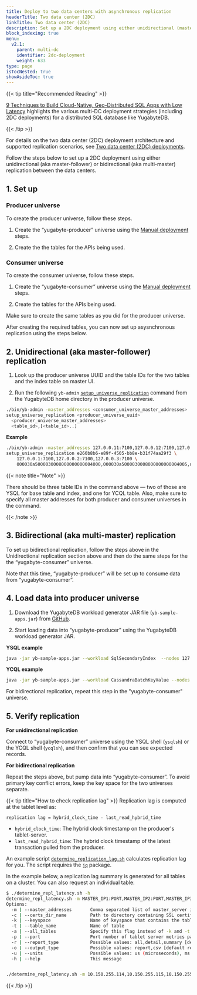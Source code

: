 ```yaml
---
title: Deploy to two data centers with asynchronous replication
headerTitle: Two data center (2DC)
linkTitle: Two data center (2DC)
description: Set up a 2DC deployment using either unidirectional (master-follower) or bidirectional (multi-master) replication between the data centers.
block_indexing: true
menu:
  v2.1:
    parent: multi-dc
    identifier: 2dc-deployment
    weight: 633
type: page
isTocNested: true
showAsideToc: true
---
```



{{< tip title="Recommended Reading" >}}

[9 Techniques to Build Cloud-Native, Geo-Distributed SQL Apps with Low Latency](https://blog.yugabyte.com/9-techniques-to-build-cloud-native-geo-distributed-sql-apps-with-low-latency/) highlights the various multi-DC deployment strategies (including 2DC deployments) for a distributed SQL database like YugabyteDB.

{{< /tip >}}

For details on the two data center (2DC) deployment architecture and supported replication scenarios, see [Two data center (2DC) deployments](../../../architecture/2dc-deployments).

Follow the steps below to set up a 2DC deployment using either unidirectional (aka master-follower) or bidirectional (aka multi-master) replication between the data centers.

## 1. Set up

### Producer universe

To create the producer universe, follow these steps.

1. Create the “yugabyte-producer” universe using the [Manual deployment](../../manual-deployment) steps.

2. Create the the tables for the APIs being used.

### Consumer universe

To create the consumer universe, follow these steps.

1. Create the “yugabyte-consumer” universe using the [Manual deployment](../../manual-deployment) steps.

2. Create the tables for the APIs being used.

Make sure to create the same tables as you did for the producer universe.

After creating the required tables, you can now set up asysnchronous replication using the steps below.

## 2. Unidirectional (aka master-follower) replication

1. Look up the producer universe UUID and the table IDs for the two tables and the index table on master UI.

2. Run the following `yb-admin` [`setup_universe_replication`](../../../admin/yb-admin/#setup-universe-replication) command from the YugabyteDB home directory in the producer universe.

```sh
./bin/yb-admin -master_addresses <consumer_universe_master_addresses>
setup_universe_replication <producer_universe_uuid>
  <producer_universe_master_addresses>
  <table_id>,[<table_id>..]
```

**Example**

```sh
./bin/yb-admin -master_addresses 127.0.0.11:7100,127.0.0.12:7100,127.0.0.13:7100 \
setup_universe_replication e260b8b6-e89f-4505-bb8e-b31f74aa29f3 \
	127.0.0.1:7100,127.0.0.2:7100,127.0.0.3:7100 \
	000030a5000030008000000000004000,000030a5000030008000000000004005,dfef757c415c4b2cacc9315b8acb539a
```

{{< note title="Note" >}}

There should be three table IDs in the command above — two of those are YSQL for base table and index, and one for YCQL table. Also, make sure to specify all master addresses for both producer and consumer universes in the command.

{{< /note >}}

## 3. Bidirectional (aka multi-master) replication

To set up bidirectional replication, follow the steps above in the Unidirectional replication section above and then do the same steps for the the “yugabyte-consumer” universe.

Note that this time, “yugabyte-producer” will be set up to consume data from “yugabyte-consumer”.

## 4. Load data into producer universe

1. Download the YugabyteDB workload generator JAR file (`yb-sample-apps.jar`) from [GitHub](https://github.com/yugabyte/yb-sample-apps).

2. Start loading data into “yugabyte-producer” using the YugabyteDB workload generator JAR.

**YSQL example**

```sh
java -jar yb-sample-apps.jar --workload SqlSecondaryIndex  --nodes 127.0.0.1:5433
```

**YCQL example**

```sh
java -jar yb-sample-apps.jar --workload CassandraBatchKeyValue --nodes 127.0.0.1:9042
```

For bidirectional replication, repeat this step in the "yugabyte-consumer" universe.

## 5. Verify replication

**For unidirectional replication**

Connect to “yugabyte-consumer” universe using the YSQL shell (`ysqlsh`) or the YCQL shell (`ycqlsh`), and then confirm that you can see expected records.

**For bidirectional replication**

Repeat the steps above, but pump data into “yugabyte-consumer”. To avoid primary key conflict errors, keep the key space for the two universes separate.


{{< tip title="How to check replication lag" >}}
Replication lag is computed at the tablet level as:

```
replication lag = hybrid_clock_time - last_read_hybrid_time
```

* `hybrid_clock_time`: The hybrid clock timestamp on the producer's tablet-server.
* `last_read_hybrid_time`: The hybrid clock timestamp of the latest transaction pulled from the producer.

An example script [`determine_replication_lag.sh`](/files/determine_replication_lag.sh) calculates replication lag for you. 
The script requires the [`jq`](https://stedolan.github.io/jq/) package.

In the example below, a replication lag summary is generated for all tables on a cluster. You can also request an individual table:
```bash
$ ./determine_repl_latency.sh -h
determine_repl_latency.sh -m MASTER_IP1:PORT,MASTER_IP2:PORT,MASTER_IP3:PORT [ -c PATH_TO_SSL_CERTIFICATE ] (-k KEYSPACE -t TABLENAME | -a) [ -p PORT ] [ -r report ] [ -o output ] [ -u units ]
Options:
  -m | --master_addresses       Comma separated list of master_server ip addresses with optional port numbers [default 7100]
  -c | --certs_dir_name         Path to directory containing SSL certificates if TLS node-to-node encryption is enabled
  -k | --keyspace               Name of keyspace that contains the table that is being queried. YSQL keyspaces must be prefixed with ysql
  -t | --table_name             Name of table
  -a | --all_tables             Specify this flag instead of -k and -t if you want all tables in the universe included
  -p | --port                   Port number of tablet server metrics page [default 9000]
  -r | --report_type            Possible values: all,detail,summary [default all]
  -o | --output_type            Possible values: report,csv [default report]
  -u | --units                  Possible values: us (microseconds), ms (milliseconds) [default ms]
  -h | --help                   This message


./determine_repl_latency.sh -m 10.150.255.114,10.150.255.115,10.150.255.113
```

{{< /tip >}}
